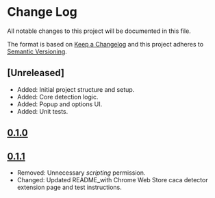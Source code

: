 Change Log
==========

All notable changes to this project will be documented in this file.

The format is based on [Keep a Changelog](http://keepachangelog.com/)
and this project adheres to [Semantic Versioning](http://semver.org/).

## [Unreleased]
- Added: Initial project structure and setup.
- Added: Core detection logic.
- Added: Popup and options UI.
- Added: Unit tests.

## [0.1.0](https://github.com/TangoMan75/caca-detector/releases/tag/0.1.0)

## [0.1.1](https://github.com/TangoMan75/caca-detector/releases/tag/0.1.1)
- Removed: Unnecessary _scripting_ permission.
- Changed: Updated README_with Chrome Web Store caca detector extension page and test instructions.

